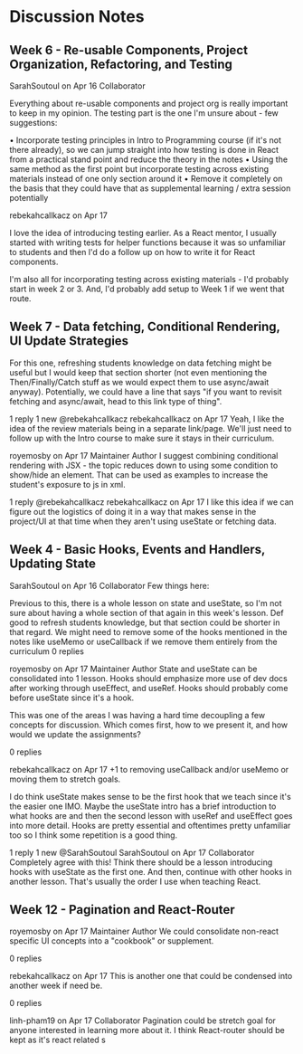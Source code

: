 # Discussion Notes

## Week 6 - Re-usable Components, Project Organization, Refactoring, and Testing

SarahSoutoul on Apr 16 Collaborator

Everything about re-usable components and project org is really important to keep in my opinion. The testing part is the one l'm
unsure about - few suggestions:

• Incorporate testing principles in Intro to Programming course (if it's not there already), so we can jump straight into how testing
is done in React from a practical stand point and reduce the theory in the notes
• Using the same method as the first point but incorporate testing across existing materials instead of one only section around it
• Remove it completely on the basis that they could have that as supplemental learning / extra session potentially

rebekahcallkacz on Apr 17

I love the idea of introducing testing earlier. As a React mentor, I usually started with writing tests for helper functions because
it was so unfamiliar to students and then l'd do a follow up on how to write it for React components.

I'm also all for incorporating testing across existing materials - I'd probably start in week 2 or 3. And, l'd probably add setup to
Week 1 if we went that route.

## Week 7 - Data fetching, Conditional Rendering, UI Update Strategies

For this one, refreshing students knowledge on data fetching might be useful but I would keep that section shorter (not even mentioning the Then/Finally/Catch stuff as we would expect them to use async/await anyway). Potentially, we could have a line that says "if you want to revisit fetching and async/await, head to this link type of thing".

1 reply 1 new
@rebekahcallkacz
rebekahcallkacz
on Apr 17
Yeah, I like the idea of the review materials being in a separate link/page. We'll just need to follow up with the Intro course to make sure it stays in their curriculum.

royemosby
on Apr 17
Maintainer
Author
I suggest combining conditional rendering with JSX - the topic reduces down to using some condition to show/hide an element. That can be used as examples to increase the student's exposure to js in xml.

1 reply
@rebekahcallkacz
rebekahcallkacz
on Apr 17
I like this idea if we can figure out the logistics of doing it in a way that makes sense in the project/UI at that time when they aren't using useState or fetching data.

## Week 4 - Basic Hooks, Events and Handlers, Updating State

SarahSoutoul
on Apr 16
Collaborator
Few things here:

Previous to this, there is a whole lesson on state and useState, so I'm not sure about having a whole section of that again in this week's lesson. Def good to refresh students knowledge, but that section could be shorter in that regard.
We might need to remove some of the hooks mentioned in the notes like useMemo or useCallback if we remove them entirely from the curriculum
0 replies

royemosby
on Apr 17
Maintainer
Author
State and useState can be consolidated into 1 lesson. Hooks should emphasize more use of dev docs after working through useEffect, and useRef. Hooks should probably come before useState since it's a hook.

This was one of the areas I was having a hard time decoupling a few concepts for discussion. Which comes first, how to we present it, and how would we update the assignments?

0 replies

rebekahcallkacz
on Apr 17
+1 to removing useCallback and/or useMemo or moving them to stretch goals.

I do think useState makes sense to be the first hook that we teach since it's the easier one IMO. Maybe the useState intro has a brief introduction to what hooks are and then the second lesson with useRef and useEffect goes into more detail. Hooks are pretty essential and oftentimes pretty unfamiliar too so I think some repetition is a good thing.

1 reply 1 new
@SarahSoutoul
SarahSoutoul
on Apr 17
Collaborator
Completely agree with this! Think there should be a lesson introducing hooks with useState as the first one. And then, continue with other hooks in another lesson. That's usually the order I use when teaching React.

## Week 12 - Pagination and React-Router

royemosby
on Apr 17
Maintainer
Author
We could consolidate non-react specific UI concepts into a "cookbook" or supplement.

0 replies

rebekahcallkacz
on Apr 17
This is another one that could be condensed into another week if need be.

0 replies

linh-pham19
on Apr 17
Collaborator
Pagination could be stretch goal for anyone interested in learning more about it. I think React-router should be kept as it's react related
s
